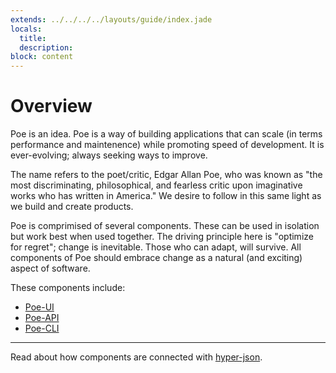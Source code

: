 ```yaml
---
extends: ../../../../layouts/guide/index.jade
locals:
  title:
  description:
block: content
---
```


# Overview

Poe is an idea. Poe is a way of building applications that can scale (in terms performance and maintenence) while promoting speed of development. It is ever-evolving; always seeking ways to improve.

The name refers to the poet/critic, Edgar Allan Poe, who was known as "the most discriminating, philosophical, and fearless critic upon imaginative works who has written in America." We desire to follow in this same light as we build and create products.

Poe is comprimised of several components. These can be used in isolation but work best when used together. The driving principle here is "optimize for regret"; change is inevitable. Those who can adapt, will survive. All components of Poe should embrace change as a natural (and exciting) aspect of software.

These components include:

* [Poe-UI](/guide/ui/introduction/overview)
* [Poe-API](/guide/api/introduction/overview)
* [Poe-CLI](/guide/cli/introduction/overview)

<hr/>

Read about how components are connected with [hyper-json](/guide/poe/hyper-json/overview).
